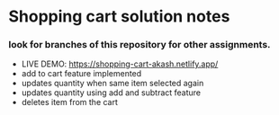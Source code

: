 # Shopping cart solution notes
### look for branches of this repository for other assignments.
- LIVE DEMO: https://shopping-cart-akash.netlify.app/
- add to cart feature implemented
- updates quantity when same item selected again
- updates quantity using add and subtract feature
- deletes item from the cart
